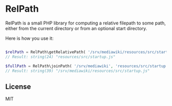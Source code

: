 RelPath
=======

RelPath is a small PHP library for computing a relative filepath to some path,
either from the current directory or from an optional start directory.

Here is how you use it:

```php

$relPath = RelPath\getRelativePath( '/srv/mediawiki/resources/src/startup.js', '/srv/mediawiki' );
// Result: string(24) "resources/src/startup.js"

$fullPath = RelPath\joinPath( '/srv/mediawiki', 'resources/src/startup.js' );
// Result: string(39) "/srv/mediawiki/resources/src/startup.js"


```

License
-------

MIT
